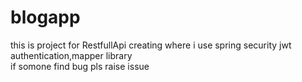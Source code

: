 # blogapp
this is project for RestfullApi creating where i use spring security jwt authentication,mapper library
<br>
if somone find bug pls raise issue
